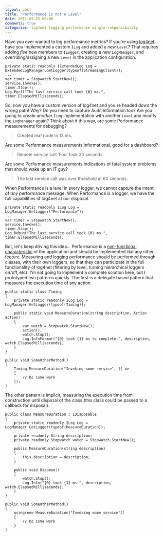 ```yaml
---
layout: post
title: "Performance is not a Level"
date: 2011-05-25 00:00
comments: true
categories: log4net logging performance single-responsibility
---
```


Have you ever wanted to log performance metrics? If you're using [log4net][l], have you implemented a custom `ILog` and added a new `Level`? That requires adding *five* new members to `ILogger`, creating a new `LogManager`, and overriding/assigning a new `Level` in the application configuration.

```
private static readonly IExtendedLog Log = ExtendedLogManager.GetLogger(typeof(StreamingClient)); 
...
var timer = Stopwatch.StartNew(); 
service.Invoke(); 
timer.Stop(); 
Log.Perf("The last service call took {0} ms.", timer.ElapsedMilliseconds);
```

So, now you have a custom version of log4net and you're headed down the wrong path! Why? Do you need to capture Audit information too? Are you going to create *another* `ILog` implementation with another `Level` and modify the `LogManager` again? Think about it this way, are some Performance measurements for debugging?

> Created leaf node in 13 ms.

Are some Performance measurements informational, good for a dashboard?

> Remote service call 'Foo' took 20 seconds.

Are some Performance measurements indications of fatal system problems that should wake up an IT guy?

> The last service call was over threshold at 60 seconds.

When Performance is a level in every logger, we cannot capture the intent of *any* performance message. When Performance is a logger, we have the full capabilities of log4net at our disposal.

```
private static readonly ILog Log = LogManager.GetLogger("Performance"); 
... 
var timer = Stopwatch.StartNew(); 
service.Invoke(); 
timer.Stop(); 
Log.Debug("The last service call took {0} ms.", timer.ElapsedMilliseconds);
```

But, let's keep driving this idea... Performance is a [non-functional characteristic][feat] of the application and should be implemented like any other feature. Measuring and logging performance should be performed through classes, with their *own* loggers, so that they can participate in the full functionality of log4net (filtering by level, turning hierarchical loggers on/off, etc). I'm not going to implement a complete solution here, but I prototyped two patterns quickly. The first is a delegate based pattern that measures the execution time of any action.

```
public static class Timing 
{
    private static readonly ILog Log = LogManager.GetLogger(typeof(Timing)); 

    public static void MeasureDuration(string description, Action action) 
    { 
        var watch = Stopwatch.StartNew(); 
        action(); 
        watch.Stop(); 
        Log.InfoFormat("{0} took {1} ms to complete.", description, watch.ElapsedMilliseconds); 
    } 
} 
```

```
public void SomeOtherMethod() 
{ 
    Timing.MeasureDuration("Invoking some service", () => 
    { 
        // Do some work 
    }); 
} 
```

The other pattern is implicit, measuring the execution time from construction until disposal of the class (this class could be passed to a callback for disposal).

```
public class MeasureDuration : IDisposable 
{ 
    private static readonly ILog Log = LogManager.GetLogger(typeof(MeasureDuration));

    private readonly String description; 
    private readonly Stopwatch watch = Stopwatch.StartNew(); 

    public MeasureDuration(string description) 
    { 
        this.description = description; 
    } 

    public void Dispose() 
    { 
        watch.Stop(); 
        Log.Info("{0} took {1} ms.", description, watch.ElapsedMilliseconds); 
    } 
}
```

```
public void SomeOtherMethod() 
{ 
    using(new MeasureDuration("Invoking some service")) 
    { 
        // Do some work 
    } 
}
```

 [l]: http://logging.apache.org/log4net/
 [feat]: http://www.mockobjects.com/2007/04/test-smell-logging-is-also-feature.html
